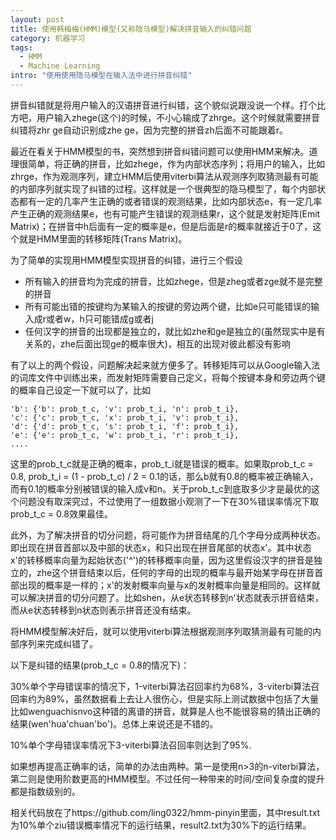 ```yaml
--- 
layout: post
title: 使用韩梅梅(HMM)模型(又称隐马模型)解决拼音输入的纠错问题
category: 机器学习
tags:
  - HMM
  - Machine Learning
intro: "使用使用隐马模型在输入法中进行拼音纠错"
---
```


拼音纠错就是将用户输入的汉语拼音进行纠错，这个貌似说跟没说一个样。打个比方吧，用户输入zhege(这个)的时候，不小心输成了zhrge。这个时候就需要拼音纠错将zhr ge自动识别成zhe ge，因为完整的拼音zh后面不可能跟着r。

最近在看关于HMM模型的书，突然想到拼音纠错问题可以使用HMM来解决。道理很简单，将正确的拼音，比如zhege，作为内部状态序列；将用户的输入，比如zhrge，作为观测序列，建立HMM后使用viterbi算法从观测序列取猜测最有可能的内部序列就实现了纠错的过程。这样就是一个很典型的隐马模型了，每个内部状态都有一定的几率产生正确的或者错误的观测结果，比如内部状态e，有一定几率产生正确的观测结果e，也有可能产生错误的观测结果r，这个就是发射矩阵(Emit Matrix)；在拼音中h后面有一定的概率是e，但是后面是r的概率就接近于0了，这个就是HMM里面的转移矩阵(Trans Matrix)。

为了简单的实现用HMM模型实现拼音的纠错，进行三个假设

* 所有输入的拼音均为完成的拼音，比如zhege，但是zheg或者zge就不是完整的拼音
* 所有可能出错的按键均为某输入的按键的旁边两个键，比如e只可能错误的输入成r或者w，h只可能错成g或者j
* 任何汉字的拼音的出现都是独立的，就比如zhe和ge是独立的(虽然现实中是有关系的，zhe后面出现ge的概率很大)，相互的出现对彼此都没有影响


有了以上的两个假设，问题解决起来就方便多了。转移矩阵可以从Google输入法的词库文件中训练出来，而发射矩阵需要自己定义，将每个按键本身和旁边两个键的概率自己设定一下就可以了，比如

    'b': {'b': prob_t_c, 'v': prob_t_i, 'n': prob_t_i},
    'c': {'c': prob_t_c, 'x': prob_t_i, 'v': prob_t_i},
    'd': {'d': prob_t_c, 's': prob_t_i, 'f': prob_t_i},
    'e': {'e': prob_t_c, 'w': prob_t_i, 'r': prob_t_i},
    ....

这里的prob_t_c就是正确的概率，prob_t_i就是错误的概率。如果取prob_t_c = 0.8, prob_t_i = (1 - prob_t_c) / 2 = 0.1的话，那么b就有0.8的概率被正确输入，而有0.1的概率分别被错误的输入成v和n。关于prob_t_c到底取多少才是最优的这个问题没有取深究过，不过使用了一组数据小观测了一下在30%错误率情况下取prob_t_c = 0.8效果最佳。

此外，为了解决拼音的切分问题，将可能作为拼音结尾的几个字母分成两种状态。即出现在拼音首部以及中部的状态x，和只出现在拼音尾部的状态x'。其中状态x'的转移概率向量为起始状态('^')的转移概率向量，因为这里假设汉字的拼音是独立的，zhe这个拼音结束以后，任何的字母的出现的概率与最开始某字母在拼音首部出现的概率是一样的；x'的发射概率向量与x的发射概率向量是相同的。这样就可以解决拼音的切分问题了。比如shen，从e状态转移到n'状态就表示拼音结束，而从e状态转移到n状态则表示拼音还没有结束。

将HMM模型解决好后，就可以使用viterbi算法根据观测序列取猜测最有可能的内部序列来完成纠错了。

以下是纠错的结果(prob_t_c = 0.8的情况下)：

30%单个字母错误率的情况下，1-viterbi算法召回率约为68%，3-viterbi算法召回率约为89%，虽然数据看上去让人很伤心，但是实际上测试数据中包括了大量比如wenguachisnvo这种错的离谱的拼音，就算是人也不能很容易的猜出正确的结果(wen'hua'chuan'bo')。总体上来说还是不错的。

10%单个字母错误率情况下3-viterbi算法召回率则达到了95%.

如果想再提高正确率的话，简单的办法由两种。第一是使用n>3的n-viterbi算法，第二则是使用阶数更高的HMM模型。不过任何一种带来的时间/空间复杂度的提升都是指数级别的。

相关代码放在了https://github.com/ling0322/hmm-pinyin里面，其中result.txt为10%单个ziu错误概率情况下的运行结果，result2.txt为30%下的运行结果。